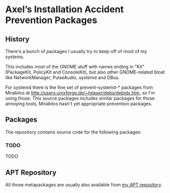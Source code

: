 Axel’s Installation Accident Prevention Packages
================================================

History
-------

There's a bunch of packages I usually try to keep off of most of my systems.

This includes most of the GNOME stuff with names ending in "Kit"
(PackageKit, PolicyKit and ConsoleKit), but also other GNOME-related
bloat like NetworkManager, PulseAudio, systemd and DBus.

For systemd there is the fine set of prevent-systemd-* packages from
Mirabilos at http://users.unixforge.de/~tglaser/debs/debidx.htm, so
I'm using those. This source packages includes similar packages for
those annoying tools, Mirabilos hasn't yet appropriate prevention
packages.

Packages
--------

The repository contains source code for the following packages:

### TODO

TODO


APT Repository
--------------

All those metapackages are usually also available from
[my APT repository](http://noone.org/apt/).
